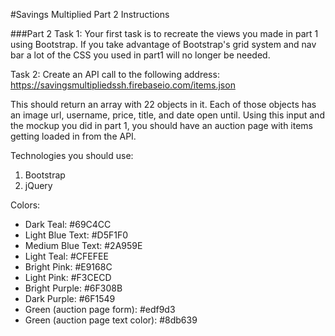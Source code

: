 #Savings Multiplied Part 2 Instructions

###Part 2
Task 1: Your first task is to recreate the views you made in part 1 using Bootstrap. If you take advantage of Bootstrap's grid system and nav bar a lot of the CSS you used in part1 will no longer be needed.

Task 2: Create an API call to the following address:
https://savingsmultipliedssh.firebaseio.com/items.json

This should return an array with 22 objects in it.  Each of those objects has an image url, username, price, title, and date open until.  Using this input and the mockup you did in part 1, you should have an auction page with items getting loaded in from the API.


Technologies you should use:

1. Bootstrap
2. jQuery

Colors:
-  Dark Teal: #69C4CC
-  Light Blue Text: #D5F1F0
-  Medium Blue Text: #2A959E
-  Light Teal: #CFEFEE
-  Bright Pink: #E9168C
-  Light Pink: #F3CECD
-  Bright Purple: #6F308B
-  Dark Purple: #6F1549
-  Green (auction page form): #edf9d3
-  Green (auction page text color): #8db639
